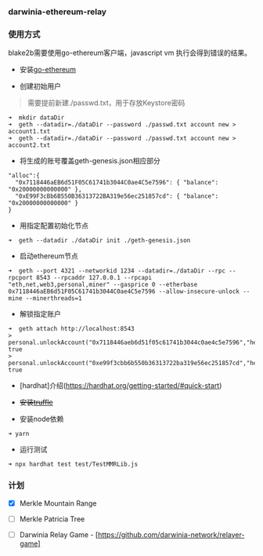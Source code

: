 ### darwinia-ethereum-relay

### 使用方式
blake2b需要使用go-ethereum客户端，javascript vm 执行会得到错误的结果。

* 安装[go-ethereum](https://geth.ethereum.org/docs/install-and-build/installing-geth)

* 创建初始用户
>  需要提前新建./passwd.txt，用于存放Keystore密码
```
➜  mkdir dataDir
➜  geth --datadir=./dataDir --password ./passwd.txt account new > account1.txt
➜  geth --datadir=./dataDir --password ./passwd.txt account new > account2.txt
```

* 将生成的账号覆盖geth-genesis.json相应部分
```
"alloc":{
  "0x7118446aEB6d51F05C61741b3044C0ae4C5e7596": { "balance": "0x20000000000000" },
  "0xE99F3cBb6B550B36313722BA319e56ec251857cd": { "balance": "0x20000000000000" }
}
```

* 用指定配置初始化节点
```
➜  geth --datadir ./dataDir init ./geth-genesis.json
```

* 启动ethereum节点
```
➜  geth --port 4321 --networkid 1234 --datadir=./dataDir --rpc --rpcport 8543 --rpcaddr 127.0.0.1 --rpcapi "eth,net,web3,personal,miner" --gasprice 0 --etherbase 0x7118446aEB6d51F05C61741b3044C0ae4C5e7596 --allow-insecure-unlock --mine --minerthreads=1
```
* 解锁指定账户
```
➜  geth attach http://localhost:8543
> personal.unlockAccount("0x7118446aeb6d51f05c61741b3044c0ae4c5e7596","hello")
true
> personal.unlockAccount("0xe99f3cbb6b550b36313722ba319e56ec251857cd","hello")
true
```
* [hardhat]介绍(https://hardhat.org/getting-started/#quick-start)
* ~~安装[truffle](https://www.trufflesuite.com/docs/truffle/getting-started/installation)~~

* 安装node依赖
```
➜ yarn
```

* 运行测试 
```
➜ npx hardhat test test/TestMMRLib.js
```


### 计划
- [x] Merkle Mountain Range
- [ ] Merkle Patricia Tree
- [ ] Darwinia Relay Game - [https://github.com/darwinia-network/relayer-game]


